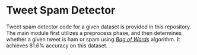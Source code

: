 # Tweet Spam Detector

Tweet spam detector code for a given dataset is provided in this repository. The main module first utilizes a preprocess phase, and then determines whether a given tweet is ham or spam using [*Bag of Words*](https://en.wikipedia.org/wiki/Bag-of-words_model) algorithm. It achieves 81.6% accuracy on this dataset.
